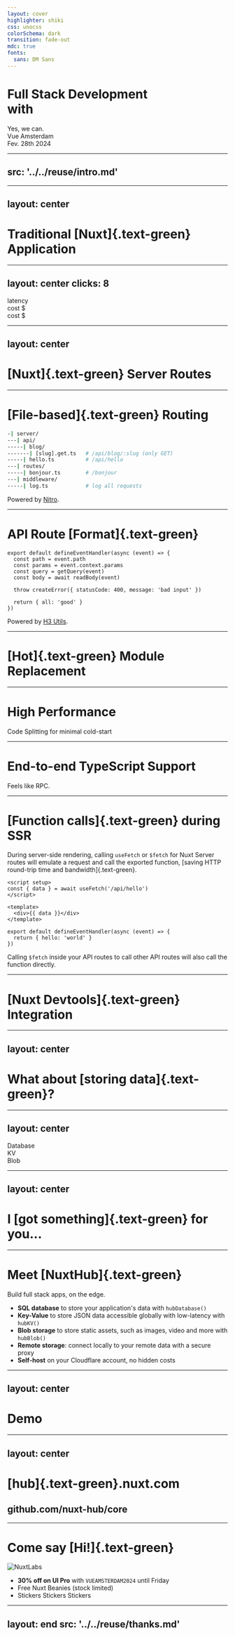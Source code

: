 ```yaml
---
layout: cover
highlighter: shiki
css: unocss
colorSchema: dark
transition: fade-out
mdc: true
fonts:
  sans: DM Sans
---
```


<h1 flex="~ col" font-semibold>
<div>Full Stack Development</div>
<div flex="~ gap3" items-center>with <Nuxt class="h-12" /></div>
</h1>

<div v-click uppercase text-sm tracking-widest>
Yes, we can.
</div>

<div abs-br mx-10 my-12 flex="~ col" text-sm text-right>
  <div>Vue Amsterdam</div>
  <div text-sm opacity-50>Fev. 28th 2024</div>
</div>

---
src: '../../reuse/intro.md'
---

---
layout: center
---

# Traditional [Nuxt]{.text-green} Application

---
layout: center
clicks: 8
---

<div class="flex items-center gap-2 relative">
  <div i-ph-desktop-duotone text-7xl />
  <div v-click :class="[$clicks >= 5 ? 'i-ph-arrow-left-duotone' : 'i-ph-arrow-right-duotone']" text-4xl />
  <div v-after i-logos-nuxt-icon text-7xl />
  <div v-click :class="{
    'i-ph-arrow-right-duotone': $clicks < 4,
    'i-ph-arrow-left-duotone': $clicks >= 4 && $clicks < 6,
    'i-ph-arrows-horizontal-duotone text-amber-400 text-6xl': $clicks >= 6
  }" text-4xl />
  <div v-after i-ph-computer-tower-duotone text-7xl />
  <v-click>
    <div i-logos-strapi-icon text-3xl class="-right-[40px] absolute" />
    <div i-logos-contentful text-3xl class="-right-[20px] top-[90px] absolute" />
    <div i-simple-icons-wordpress text-white text-3xl class="-right-[20px] -top-[50px] absolute" />
    <div i-logos-nestjs text-3xl class="-right-[70px] -top-[34px] absolute" />
    <div i-logos-supabase-icon text-3xl class="-right-[75px] top-[66px] absolute" />
  </v-click>
  <div v-click="7" class="absolute text-amber-400 top-[50px] text-sm left-[210px]">latency</div>
  <div v-click="8" class="absolute text-amber-400 top-[65px] text-lg left-[135px]">cost $</div>
  <div v-click="8" class="absolute text-amber-400 top-[65px] text-lg right-[7px]">cost $</div>
</div>

<!--
Let's take a look at how it works. Here we have our customer using a fancy computer.

[click] When going to my website, it hits my Nuxt server. And in most common cases, my Nuxt app will call another API.

[click] This server can either be a headless CMS, service API or a custom API built for a specific use case.

[click] We can think of some examples such as Strapi, Supabase, Wordpress, etc.

[click] This API sends back the data, most of the time as JSON

[click] Lastly, my Nuxt server will server render my Vue application and return HTML, CSS and JavaScript in order to have a universal application.

[click] This API calls made between my Nuxt server and the API can suffer from lantency if they are located on different locations

[click] And on top of this, I would have to pay for two servers to run
-->

---
layout: center
---

# [Nuxt]{.text-green} Server Routes

<!--
With Nuxt 3, we introduced the Server Routes.
-->

---

# [File-based]{.text-green} Routing

```bash {1|2,5|2-4|6-7|8-9|all}
-| server/
---| api/
-----| blog/
-------| [slug].get.ts   # /api/blog/:slug (only GET)
-----| hello.ts          # /api/hello
---| routes/
-----| bonjour.ts        # /bonjour
---| middleware/
-----| log.ts            # log all requests
```

<div v-after class="mt-8 inline-flex items-center gap-1">Powered by <NitroIcon class="inline-block h-6" /> <a href="https://nitro.unjs.io">Nitro</a>.</div>

---

# API Route [Format]{.text-green}

```ts{1,10|2|3|4|5|7|9}
export default defineEventHandler(async (event) => {
  const path = event.path
  const params = event.context.params
  const query = getQuery(event)
  const body = await readBody(event)

  throw createError({ statusCode: 400, message: 'bad input' })

  return { all: 'good' }
})
```

<div v-after class="mt-8 inline-flex items-center gap-1">Powered by <a href="https://h3.unjs.io">H3 Utils</a>.</div>

---

# [Hot]{.text-green} Module Replacement

<VideoDemo src="/server-hmr.mp4" />

---

<div class="flex items-baseline justify-between gap-2">
  <h1><span class="text-green">High</span> Performance</h1>
  <span class="op-70 pr-3">Code Splitting for minimal cold-start</span>
</div>

<VideoDemo src="/server-performance.mp4" />

---

<div class="flex items-baseline justify-between gap-2">
  <h1><span class="text-green">End-to-end</span> TypeScript Support</h1>
  <span class="op-70 pr-3">Feels like RPC.</span>
</div>

<VideoDemo src="/server-autocomplete.mp4" />

---

# [Function calls]{.text-green} during SSR

<p class="text-white! text-lg! mt-12!" v-click :class="{ 'op-100!': $clicks >= 1 }">

During server-side rendering, calling `useFetch` or `$fetch` for Nuxt Server routes will emulate a request and call the exported function, [saving HTTP round-trip time and bandwidth]{.text-green}.

</p>

<div class="w-full flex gap-2 justify-between items-center">

<v-after>

```vue
<script setup>
const { data } = await useFetch('/api/hello')
</script>

<template>
  <div>{{ data }}</div>
</template>
```

</v-after>

<div v-click i-ph-arrow-right-duotone text-7xl />

<div v-after>

```ts{2}
export default defineEventHandler(async (event) => {
  return { hello: 'world' }
})
```

</div>

</div>

<p class="text-white! text-lg! mt-12!" v-click>

Calling `$fetch` inside your API routes to call other API routes will also call the function directly.

</p>

---

# [Nuxt Devtools]{.text-green} Integration

<VideoDemo src="/server-devtools.mp4" />

---
layout: center
---

# What about [storing data]{.text-green}?

---
layout: center
---

<div class="relative">
  <div i-logos-nuxt-icon text-8xl />
  <!-- <div class="absolute w-[216px] h-[216px] border -top-[60px] -left-[60px] rounded-full" /> -->
  <div v-click class="absolute -top-[120px] left-[10px] text-xl text-center items-center inline-flex flex-col">
    Database
    <div i-ph-database-duotone text-7xl />
  </div>

  <div v-click class="absolute top-[110px] -left-[80px] text-xl text-center">
    <div i-ph-coin-duotone text-7xl />
    KV
  </div>
  <div v-click class="absolute top-[80px] left-[130px] text-xl text-center">
    <div i-ph-shapes-duotone text-7xl />
    Blob
  </div>
</div>


---
layout: center
---

# I [got something]{.text-green} for you...

---

# Meet [NuxtHub]{.text-green}

Build full stack apps, on the edge.

<v-clicks>

- **SQL database** to store your application's data with `hubDatabase()`
- **Key-Value** to store JSON data accessible globally with low-latency with `hubKV()`
- **Blob storage** to store static assets, such as images, video and more with `hubBlob()`
- **Remote storage**: connect locally to your remote data with a secure proxy
- **Self-host** on your Cloudflare account, no hidden costs

</v-clicks>

---
layout: center
---

# Demo

---
layout: center
---

<div class="text-center">

# [hub]{.text-green}.nuxt.com

<h2 v-click>github.com/<span class="text-green">nuxt-hub/core</span></h2>

</div>

---

# Come say [Hi!]{.text-green}

<img src="/nuxtlabs-booth.png" alt="NuxtLabs" class="h-[300px] rounded-lg mb-2" />

<v-clicks>

- **30% off on UI Pro** with `VUEAMSTERDAM2024` until Friday
- Free Nuxt Beanies (stock limited)
- Stickers Stickers Stickers

</v-clicks>

---
layout: end
src: '../../reuse/thanks.md'
---